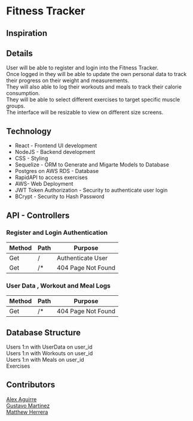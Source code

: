 # Fitness Tracker 

## Inspiration

## Details
User will be able to register and login into the Fitness Tracker. <br/>
Once logged in they will be able to update the own personal data to track their progress on their weight and measurements. <br/>
They will also able to log their workouts and meals to track their calorie consumption.<br/>
They will be able to select different exercises to target specific muscle groups.<br/>
The interface will be resizable to view on different size screens. <br/>

## Technology
* React - Frontend UI development
* NodeJS - Backend development
* CSS - Styling
* Sequelize - ORM to Generate and Migarte Models to Database
* Postgres on AWS RDS - Database
* RapidAPI to access exercises
* AWS- Web Deployment
* JWT Token Authorization - Security to authenticate user login
* BCrypt - Security to Hash Password

## API - Controllers

### Register and Login Authentication
| Method | Path | Purpose |
|--------|------|---------|
|Get | / | Authenticate User|
|Get | /* | 404 Page Not Found|

### User Data , Workout and Meal Logs
| Method | Path | Purpose |
|--------|------|---------|
|Get | /* | 404 Page Not Found|

## Database Structure
Users 1:n with UserData on user_id <br>
Users 1:n with Workouts on user_id <br>
Users 1:n with Meals on user_id<br>
Exercises <br>

## Contributors
[Alex Aguirre](https://github.com/AlexAguirre70) <br>
[Gustavo Martinez ](https://github.com/Gustavo0623) <br>
[Matthew Herrera](https://github.com/Machew115) <br>
